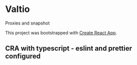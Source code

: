 # Valtio

Proxies and snapshot

This project was bootstrapped with [Create React App](https://github.com/facebook/create-react-app).

## CRA with typescript - eslint and prettier configured
